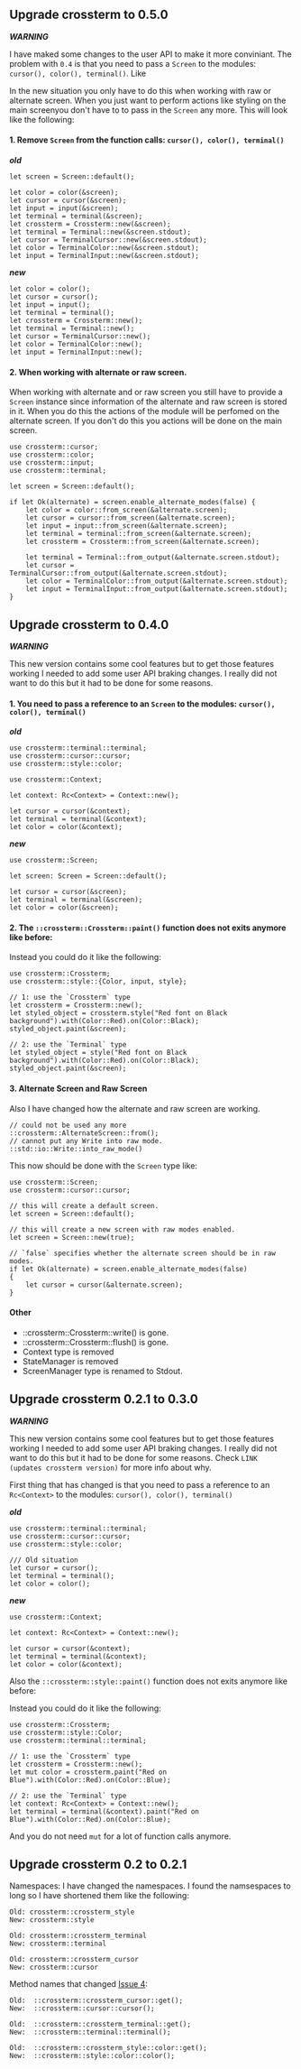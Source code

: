 ## Upgrade crossterm to 0.5.0

***WARNING*** 

I have maked some changes to the user API to make it more conviniant. The problem with `0.4` is that you need to pass a `Screen` to the modules: `cursor(), color(), terminal()`. Like

In the new situation you only have to do this when working with raw or alternate screen. When you just want to perform actions like styling on the main screenyou don't have to to pass in the `Screen` any more. This will look like the following:

#### 1. Remove `Screen` from the function calls: `cursor(), color(), terminal()`

_**old**_
```
let screen = Screen::default();

let color = color(&screen);
let cursor = cursor(&screen);
let input = input(&screen);
let terminal = terminal(&screen);
let crossterm = Crossterm::new(&screen);
let terminal = Terminal::new(&screen.stdout);
let cursor = TerminalCursor::new(&screen.stdout);
let color = TerminalColor::new(&screen.stdout);
let input = TerminalInput::new(&screen.stdout);
```
_**new**_
```
let color = color();
let cursor = cursor();
let input = input();
let terminal = terminal();
let crossterm = Crossterm::new();
let terminal = Terminal::new();
let cursor = TerminalCursor::new();
let color = TerminalColor::new();
let input = TerminalInput::new();
```

#### 2. When working with alternate or raw screen. 

When working with alternate and or raw screen you still have to provide a `Screen` instance since information of the alternate and raw screen is stored in it. When you do this the actions of the module will be perfomed on the alternate screen. If you don't do this you actions will be done on the main screen.

```
use crossterm::cursor;
use crossterm::color;
use crossterm::input;
use crossterm::terminal;

let screen = Screen::default();

if let Ok(alternate) = screen.enable_alternate_modes(false) {
    let color = color::from_screen(&alternate.screen);
    let cursor = cursor::from_screen(&alternate.screen);
    let input = input::from_screen(&alternate.screen);
    let terminal = terminal::from_screen(&alternate.screen);
    let crossterm = Crossterm::from_screen(&alternate.screen);
    
    let terminal = Terminal::from_output(&alternate.screen.stdout);
    let cursor = TerminalCursor::from_output(&alternate.screen.stdout);
    let color = TerminalColor::from_output(&alternate.screen.stdout);
    let input = TerminalInput::from_output(&alternate.screen.stdout);
}

```

## Upgrade crossterm to 0.4.0

***WARNING*** 

This new version contains some cool features but to get those features working I needed to add some user API braking changes. 
I really did not want to do this but it had to be done for some reasons.

#### 1. You need to pass a reference to an `Screen` to the modules: `cursor(), color(), terminal()`

_**old**_
```
use crossterm::terminal::terminal;
use crossterm::cursor::cursor;
use crossterm::style::color;

use crossterm::Context;

let context: Rc<Context> = Context::new();

let cursor = cursor(&context);
let terminal = terminal(&context);
let color = color(&context);
```
_**new**_
```
use crossterm::Screen;

let screen: Screen = Screen::default();

let cursor = cursor(&screen);
let terminal = terminal(&screen);
let color = color(&screen);
```

#### 2. The `::crossterm::Crossterm::paint()`  function does not exits anymore like before:

Instead you could do it like the following:

```
use crossterm::Crossterm;
use crossterm::style::{Color, input, style};

// 1: use the `Crossterm` type
let crossterm = Crossterm::new();
let styled_object = crossterm.style("Red font on Black background").with(Color::Red).on(Color::Black);
styled_object.paint(&screen);

// 2: use the `Terminal` type
let styled_object = style("Red font on Black background").with(Color::Red).on(Color::Black);
styled_object.paint(&screen);

```

#### 3. Alternate Screen and Raw Screen 
Also I have changed how the alternate and raw screen are working.

```
// could not be used any more
::crossterm::AlternateScreen::from();
// cannot put any Write into raw mode.
::std::io::Write::into_raw_mode()
```

This now should be done with the `Screen` type like:

```
use crossterm::Screen;
use crossterm::cursor::cursor;

// this will create a default screen.
let screen = Screen::default();

// this will create a new screen with raw modes enabled.
let screen = Screen::new(true);

// `false` specifies whether the alternate screen should be in raw modes.
if let Ok(alternate) = screen.enable_alternate_modes(false)
{
    let cursor = cursor(&alternate.screen);
}
```

#### Other
- ::crossterm::Crossterm::write() is gone.
- ::crossterm::Crossterm::flush() is gone.
- Context type is removed
- StateManager is removed
- ScreenManager type is renamed to Stdout.

## Upgrade crossterm 0.2.1 to 0.3.0

***WARNING*** 

This new version contains some cool features but to get those features working I needed to add some user API braking changes. 
I really did not want to do this but it had to be done for some reasons. Check `LINK (updates crossterm version)` for more info about why. 

First thing  that has changed is that you need to pass a reference to an `Rc<Context>` to the modules: `cursor(), color(), terminal()`

_**old**_
```
use crossterm::terminal::terminal;
use crossterm::cursor::cursor;
use crossterm::style::color;

/// Old situation
let cursor = cursor();
let terminal = terminal();
let color = color();
```
_**new**_
```
use crossterm::Context;

let context: Rc<Context> = Context::new();

let cursor = cursor(&context);
let terminal = terminal(&context);
let color = color(&context);
```

Also the `::crossterm::style::paint()`  function does not exits anymore like before:

Instead you could do it like the following:

```
use crossterm::Crossterm;
use crossterm::style::Color;
use crossterm::terminal::terminal;

// 1: use the `Crossterm` type
let crossterm = Crossterm::new();
let mut color = crossterm.paint("Red on Blue").with(Color::Red).on(Color::Blue);

// 2: use the `Terminal` type
let context: Rc<Context> = Context::new();
let terminal = terminal(&context).paint("Red on Blue").with(Color::Red).on(Color::Blue);

```

And you do not need `mut` for a lot of function calls anymore. 

## Upgrade crossterm 0.2 to 0.2.1

Namespaces:
I have changed the namespaces. I found the namsespaces to long so I have shortened them like the following:

```
Old: crossterm::crossterm_style 
New: crossterm::style

Old: crossterm::crossterm_terminal
New: crossterm::terminal

Old: crossterm::crossterm_cursor 
New: crossterm::cursor

```

Method names that changed [Issue 4](https://github.com/TimonPost/crossterm/issues/4): 

```
Old:  ::crossterm::crossterm_cursor::get();
New:  ::crossterm::cursor::cursor();

Old:  ::crossterm::crossterm_terminal::get();
New:  ::crossterm::terminal::terminal();

Old:  ::crossterm::crossterm_style::color::get();
New:  ::crossterm::style::color::color();
```
